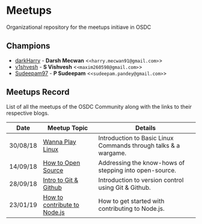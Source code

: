 # Meetups
Organizational repository for the meetups initiave in OSDC

## Champions
* [darkHarry](https://github.com/darkharry) - **Darsh Mecwan** &lt;`<harry.mecwan91@gmail.com>`&gt;
* [v1shvesh](https://github.com/v1shvesh) - **S Vishvesh** &lt;`<maxim260598@gmail.com>`&gt;
* [Sudeepam97](https://github.com/Sudeepam97) - **P Sudeepam** &lt;`<sudeepam.pandey@gmail.com>`&gt;

## Meetups Record

List of all the meetups of the OSDC Community along with the links to their respective blogs.

 Date     | Meetup Topic                                  | Details                                                         
----------|-----------------------------------------------|-----------------------------------------------------------------|
 30/08/18 | [Wanna Play Linux](https://bit.ly/2NyFacz)    |Introduction to Basic Linux Commands through talks & a wargame.
 14/09/18 | [How to Open Source](https://bit.ly/2PWTA2Z)  |Addressing the know-hows of stepping into open-source.
 28/09/18 | [Intro to Git & Github](blog-link-here)       |Introduction to version control using Git & Github.
 23/01/19 | [How to contribute to Node.js](blog-link-here)|How to get started with contributing to Node.js.
 
